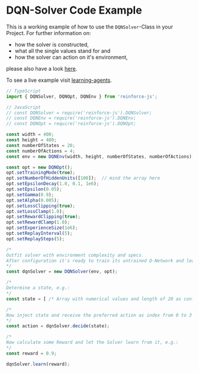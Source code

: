 # DQN-Solver Code Example

This is a working example of how to use the `DQNSolver`-Class in your Project. For further information on:
- how the solver is constructed,
- what all the single values stand for and
- how the solver can action on it's environment,

please also have a look [here](./dqn-solver.md).

To see a live example visit [learning-agents](https://mvrahden.github.io/learning-agents/).

```typescript
// TypeScript
import { DQNSolver, DQNOpt, DQNEnv } from 'reinforce-js';

// JavaScript
// const DQNSolver = require('reinforce-js').DQNSolver;
// const DQNEnv = require('reinforce-js').DQNEnv;
// const DQNOpt = require('reinforce-js').DQNOpt;

const width = 400;
const height = 400;
const numberOfStates = 20;
const numberOfActions = 4;
const env = new DQNEnv(width, height, numberOfStates, numberOfActions);

const opt = new DQNOpt();
opt.setTrainingMode(true);
opt.setNumberOfHiddenUnits([100]);  // mind the array here
opt.setEpsilonDecay(1.0, 0.1, 1e6);
opt.setEpsilon(0.05);
opt.setGamma(0.9);
opt.setAlpha(0.005);
opt.setLossClipping(true);
opt.setLossClamp(1.0);
opt.setRewardClipping(true);
opt.setRewardClamp(1.0);
opt.setExperienceSize(1e6);
opt.setReplayInterval(5);
opt.setReplaySteps(5);

/*
Outfit solver with environment complexity and specs.
After configuration it's ready to train its untrained Q-Network and learn from SARSA experiences.
*/
const dqnSolver = new DQNSolver(env, opt);

/*
Determine a state, e.g.:
*/
const state = [ /* Array with numerical values and length of 20 as configured via numberOfStates */ ];

/*
Now inject state and receive the preferred action as index from 0 to 3 as configured via numberOfActions.
*/
const action = dqnSolver.decide(state);

/*
Now calculate some Reward and let the Solver learn from it, e.g.:
*/
const reward = 0.9;

dqnSolver.learn(reward);
```
